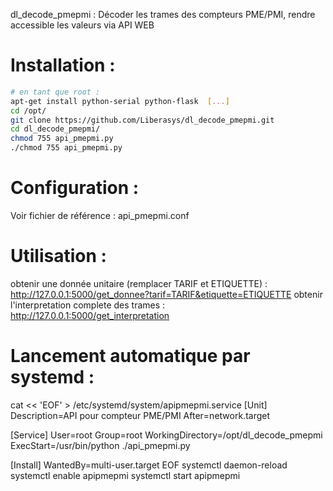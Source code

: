dl_decode_pmepmi : Décoder les trames des compteurs PME/PMI, rendre accessible les valeurs via API WEB

# Installation :
```bash
# en tant que root :
apt-get install python-serial python-flask  [...]
cd /opt/
git clone https://github.com/Liberasys/dl_decode_pmepmi.git
cd dl_decode_pmepmi/
chmod 755 api_pmepmi.py
./chmod 755 api_pmepmi.py
```

# Configuration :
Voir fichier de référence : api_pmepmi.conf

# Utilisation :
obtenir une donnée unitaire (remplacer TARIF et ETIQUETTE) : http://127.0.0.1:5000/get_donnee?tarif=TARIF&etiquette=ETIQUETTE
obtenir l'interpretation complete des trames : http://127.0.0.1:5000/get_interpretation

# Lancement automatique par systemd :
cat << 'EOF' > /etc/systemd/system/apipmepmi.service
[Unit]
Description=API pour compteur PME/PMI
After=network.target

[Service]
User=root
Group=root
WorkingDirectory=/opt/dl_decode_pmepmi
ExecStart=/usr/bin/python ./api_pmepmi.py

[Install]
WantedBy=multi-user.target
EOF
systemctl daemon-reload
systemctl enable apipmepmi
systemctl start apipmepmi
